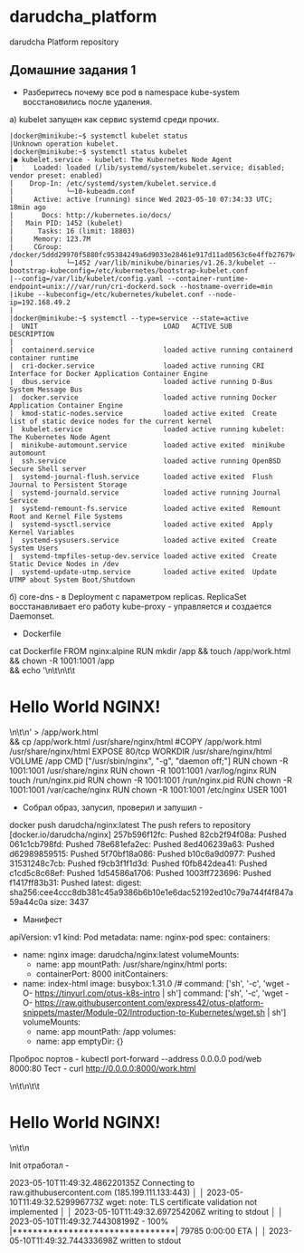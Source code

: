 # darudcha_platform
darudcha Platform repository

## Домашние задания 1

* Разберитесь почему все pod в namespace kube-system восстановились после удаления.

а) kubelet запущен как сервис systemd среди прочих.

```
|docker@minikube:~$ systemctl kubelet status
|Unknown operation kubelet.
|docker@minikube:~$ systemctl status kubelet
|● kubelet.service - kubelet: The Kubernetes Node Agent
|     Loaded: loaded (/lib/systemd/system/kubelet.service; disabled; vendor preset: enabled)
|    Drop-In: /etc/systemd/system/kubelet.service.d
|             └─10-kubeadm.conf
|     Active: active (running) since Wed 2023-05-10 07:34:33 UTC; 18min ago
|       Docs: http://kubernetes.io/docs/
|   Main PID: 1452 (kubelet)
|      Tasks: 16 (limit: 18803)
|     Memory: 123.7M
|     CGroup: /docker/5ddd29970f5880fc95384249a6d9033e28461e917d11ad0563c6e4ffb2767941/system.slice/kubelet.service
|             └─1452 /var/lib/minikube/binaries/v1.26.3/kubelet --bootstrap-kubeconfig=/etc/kubernetes/bootstrap-kubelet.conf 
|--config=/var/lib/kubelet/config.yaml --container-runtime-endpoint=unix:///var/run/cri-dockerd.sock --hostname-override=min
|ikube --kubeconfig=/etc/kubernetes/kubelet.conf --node-ip=192.168.49.2
|
|docker@minikube:~$ systemctl --type=service --state=active
|  UNIT                               LOAD   ACTIVE SUB     DESCRIPTION        
|                                      
|  containerd.service                 loaded active running containerd container runtime                             
|  cri-docker.service                 loaded active running CRI Interface for Docker Application Container Engine    
|  dbus.service                       loaded active running D-Bus System Message Bus                                 
|  docker.service                     loaded active running Docker Application Container Engine                      
|  kmod-static-nodes.service          loaded active exited  Create list of static device nodes for the current kernel
|  kubelet.service                    loaded active running kubelet: The Kubernetes Node Agent                       
|  minikube-automount.service         loaded active exited  minikube automount                                       
|  ssh.service                        loaded active running OpenBSD Secure Shell server                              
|  systemd-journal-flush.service      loaded active exited  Flush Journal to Persistent Storage                      
|  systemd-journald.service           loaded active running Journal Service                                          
|  systemd-remount-fs.service         loaded active exited  Remount Root and Kernel File Systems                     
|  systemd-sysctl.service             loaded active exited  Apply Kernel Variables                                   
|  systemd-sysusers.service           loaded active exited  Create System Users                                      
|  systemd-tmpfiles-setup-dev.service loaded active exited  Create Static Device Nodes in /dev                       
|  systemd-update-utmp.service        loaded active exited  Update UTMP about System Boot/Shutdown                   
```

б) core-dns - в Deployment с параметром replicas. ReplicaSet восстанавливает его работу
kube-proxy - управляется и создается Daemonset.

* Dockerfile

cat Dockerfile 
FROM nginx:alpine
RUN  mkdir /app && touch /app/work.html && chown -R 1001:1001 /app \
     && echo '<html>\n\t<body>\n\t\t<h1>Hello World NGINX!</h1>\n\t</body>\n</html>' > /app/work.html \
     && cp /app/work.html /usr/share/nginx/html
#COPY /app/work.html /usr/share/nginx/html
EXPOSE 80/tcp
WORKDIR /usr/share/nginx/html
VOLUME /app
CMD ["/usr/sbin/nginx", "-g", "daemon off;"]
RUN chown -R 1001:1001 /usr/share/nginx
RUN chown -R 1001:1001 /var/log/nginx
RUN touch /run/nginx.pid
RUN chown -R 1001:1001 /run/nginx.pid
RUN chown -R 1001:1001 /var/cache/nginx
RUN chown -R 1001:1001 /etc/nginx
USER 1001

* Собрал образ, запусил, проверил и запушил - 

docker push darudcha/nginx:latest
The push refers to repository [docker.io/darudcha/nginx]
257b596f12fc: Pushed 
82cb2f94f08a: Pushed 
061c1cb798fd: Pushed 
78e681efa2ec: Pushed 
8ed406239a63: Pushed 
d62989859515: Pushed 
5f70bf18a086: Pushed 
b10c6a9d0977: Pushed 
31531248c7cb: Pushed 
f9cb3f1f1d3d: Pushed 
f0fb842dea41: Pushed 
c1cd5c8c68ef: Pushed 
1d54586a1706: Pushed 
1003ff723696: Pushed 
f1417ff83b31: Pushed 
latest: digest: sha256:cee4ccc8db381c45a9386b6b10e1e6dac52192ed10c79a744f4f847a59a44c0a size: 3437

* Манифест

apiVersion: v1
kind: Pod
metadata:
  name: nginx-pod
spec:
   containers:
   - name: nginx
     image: darudcha/nginx:latest
     volumeMounts:
     - name: app
       mountPath: /usr/share/nginx/html
     ports:
     - containerPort: 8000
   initContainers:
   - name: index-html
     image: busybox:1.31.0
/#     command: ['sh', '-c', 'wget -O- https://tinyurl.com/otus-k8s-intro | sh']
     command: ['sh', '-c', 'wget -O- https://raw.githubusercontent.com/express42/otus-platform-snippets/master/Module-02/Introduction-to-Kubernetes/wget.sh | sh']
     volumeMounts:
     - name: app
       mountPath: /app
   volumes:
     - name: app
       emptyDir: {}

Проброс портов -
kubectl port-forward --address 0.0.0.0 pod/web 8000:80
Тест - 
curl http://0.0.0.0:8000/work.html
<html>\n\t<body>\n\t\t<h1>Hello World NGINX!</h1>\n\t</body>\n</html>

Init отработал - 

2023-05-10T11:49:32.486220135Z Connecting to raw.githubusercontent.com (185.199.111.133:443)                            │
│ 2023-05-10T11:49:32.529996773Z wget: note: TLS certificate validation not implemented                                   │
│ 2023-05-10T11:49:32.697254206Z writing to stdout                                                                        │
│ 2023-05-10T11:49:32.744308199Z -                    100% |********************************| 79785  0:00:00 ETA          │
│ 2023-05-10T11:49:32.744333698Z written to stdout  
